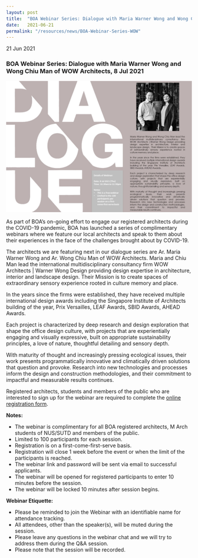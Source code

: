 ```yaml
---
layout: post
title:  "BOA Webinar Series: Dialogue with Maria Warner Wong and Wong Chiu Man of WOW Architects"
date:   2021-06-21
permalink: "/resources/news/BOA-Webinar-Series-WOW"
---
```

21 Jun 2021

### **BOA Webinar Series: Dialogue with Maria Warner Wong and Wong Chiu Man of WOW Architects, 8 Jul 2021**

![BOA Webinar Poster](/images/BOA_Webinar_080721.jpg)

As part of BOA’s on-going effort to engage our registered architects during the COVID-19 pandemic, BOA has launched a series of complimentary webinars where we feature our local architects and speak to them about their experiences in the face of the challenges brought about by COVID-19. 

The architects we are featuring next in our dialogue series are Ar. Maria Warner Wong and Ar. Wong Chiu Man of WOW Architects. Maria and Chiu Man lead the international multidisciplinary consultancy firm WOW Architects | Warner Wong Design providing design expertise in architecture, interior and landscape design.  Their Mission is to create spaces of extraordinary sensory experience rooted in culture memory and place.

In the years since the firms were established, they have received multiple international design awards including the Singapore Institute of Architects building of the year, Prix Versailles, LEAF Awards, SBID Awards, AHEAD Awards.

Each project is characterized by deep research and design exploration that shape the office design culture, with projects that are experientially engaging and visually expressive, built on appropriate sustainability principles, a love of nature, thoughtful detailing and sensory depth.

With maturity of thought and increasingly pressing ecological issues, their work presents programmatically innovative and climatically driven solutions that question and provoke.  Research into new technologies and processes inform the design and construction methodologies, and their commitment to impactful and measurable results continues.

Registered architects, students and members of the public who are interested to sign up for the webinar are required to complete the [online registration form](https://forms.gle/jBVL3XiGAvfXZxBM7).

**Notes:**
* The webinar is complimentary for all BOA registered architects, M Arch students of NUS/SUTD and members of the public. 
* Limited to 100 participants for each session. 
* Registration is on a first-come-first-serve basis. 
* Registration will close 1 week before the event or when the limit of the participants is reached.
* The webinar link and password will be sent via email to successful applicants. 
* The webinar will be opened for registered participants to enter 10 minutes before the session.
* The webinar will be locked 10 minutes after session begins.

**Webinar Etiquette:**
* Please be reminded to join the Webinar with an identifiable name for attendance tracking.
* All attendees, other than the speaker(s), will be muted during the session.
* Please leave any questions in the webinar chat and we will try to address them during the Q&A session.
* Please note that the session will be recorded.
